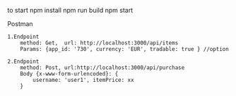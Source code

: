 to start
    npm install
    npm run build 
    npm start

Postman 

    1.Endpoint
        method: Get,  url: http://localhost:3000/api/items 
        Params: {app_id: '730', currency: 'EUR', tradable: true } //option

    2.Endpoint
        method: Post, url:http://localhost:3000/api/purchase
        Body {x-www-form-urlencoded}: {
            username: 'user1', itemPrice: xx
        }